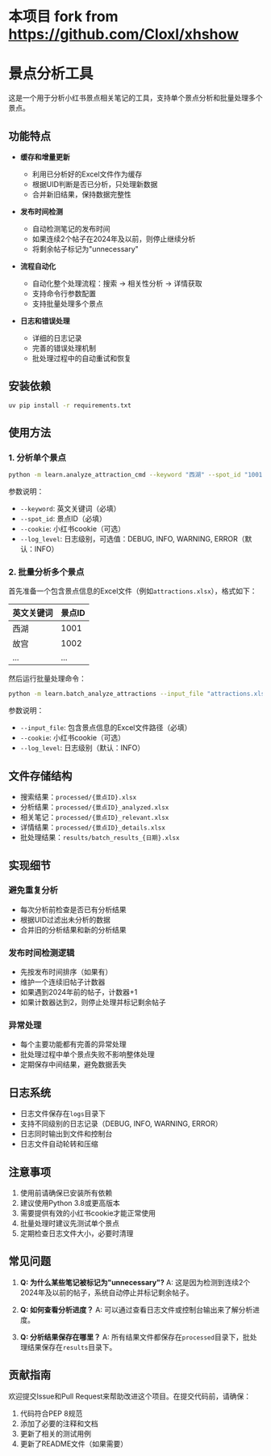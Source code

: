 # 本项目 fork from https://github.com/Cloxl/xhshow
# 景点分析工具

这是一个用于分析小红书景点相关笔记的工具，支持单个景点分析和批量处理多个景点。

## 功能特点

- **缓存和增量更新**
  - 利用已分析好的Excel文件作为缓存
  - 根据UID判断是否已分析，只处理新数据
  - 合并新旧结果，保持数据完整性

- **发布时间检测**
  - 自动检测笔记的发布时间
  - 如果连续2个帖子在2024年及以前，则停止继续分析
  - 将剩余帖子标记为"unnecessary"

- **流程自动化**
  - 自动化整个处理流程：搜索 → 相关性分析 → 详情获取
  - 支持命令行参数配置
  - 支持批量处理多个景点

- **日志和错误处理**
  - 详细的日志记录
  - 完善的错误处理机制
  - 批处理过程中的自动重试和恢复

## 安装依赖

```bash
uv pip install -r requirements.txt
```

## 使用方法

### 1. 分析单个景点

```bash
python -m learn.analyze_attraction_cmd --keyword "西湖" --spot_id "1001" --log_level INFO
```

参数说明：
- `--keyword`: 英文关键词（必填）
- `--spot_id`: 景点ID（必填）
- `--cookie`: 小红书cookie（可选）
- `--log_level`: 日志级别，可选值：DEBUG, INFO, WARNING, ERROR（默认：INFO）

### 2. 批量分析多个景点

首先准备一个包含景点信息的Excel文件（例如`attractions.xlsx`），格式如下：

| 英文关键词 | 景点ID |
|---------|-------|
| 西湖 | 1001 |
| 故宫 | 1002 |
| ... | ... |

然后运行批量处理命令：

```bash
python -m learn.batch_analyze_attractions --input_file "attractions.xlsx" --cookie "your_cookie" --log_level INFO
```

参数说明：
- `--input_file`: 包含景点信息的Excel文件路径（必填）
- `--cookie`: 小红书cookie（可选）
- `--log_level`: 日志级别（默认：INFO）

## 文件存储结构

- 搜索结果：`processed/{景点ID}.xlsx`
- 分析结果：`processed/{景点ID}_analyzed.xlsx`
- 相关笔记：`processed/{景点ID}_relevant.xlsx`
- 详情结果：`processed/{景点ID}_details.xlsx`
- 批处理结果：`results/batch_results_{日期}.xlsx`

## 实现细节

### 避免重复分析
- 每次分析前检查是否已有分析结果
- 根据UID过滤出未分析的数据
- 合并旧的分析结果和新的分析结果

### 发布时间检测逻辑
- 先按发布时间排序（如果有）
- 维护一个连续旧帖子计数器
- 如果遇到2024年前的帖子，计数器+1
- 如果计数器达到2，则停止处理并标记剩余帖子

### 异常处理
- 每个主要功能都有完善的异常处理
- 批处理过程中单个景点失败不影响整体处理
- 定期保存中间结果，避免数据丢失

## 日志系统

- 日志文件保存在`logs`目录下
- 支持不同级别的日志记录（DEBUG, INFO, WARNING, ERROR）
- 日志同时输出到文件和控制台
- 日志文件自动轮转和压缩

## 注意事项

1. 使用前请确保已安装所有依赖
2. 建议使用Python 3.8或更高版本
3. 需要提供有效的小红书cookie才能正常使用
4. 批量处理时建议先测试单个景点
5. 定期检查日志文件大小，必要时清理

## 常见问题

1. **Q: 为什么某些笔记被标记为"unnecessary"?**
   A: 这是因为检测到连续2个2024年及以前的帖子，系统自动停止并标记剩余帖子。

2. **Q: 如何查看分析进度？**
   A: 可以通过查看日志文件或控制台输出来了解分析进度。

3. **Q: 分析结果保存在哪里？**
   A: 所有结果文件都保存在`processed`目录下，批处理结果保存在`results`目录下。

## 贡献指南

欢迎提交Issue和Pull Request来帮助改进这个项目。在提交代码前，请确保：

1. 代码符合PEP 8规范
2. 添加了必要的注释和文档
3. 更新了相关的测试用例
4. 更新了README文件（如果需要）
